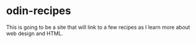 # odin-recipes
This is going to be a site that will link to a few recipes as I learn more about web design and HTML.